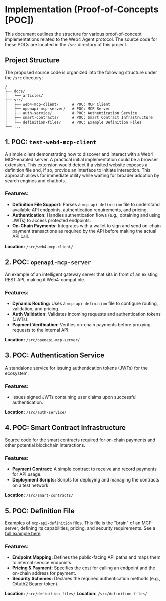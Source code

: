 # Implementation (Proof-of-Concepts [POC])

This document outlines the structure for various proof-of-concept implementations related to the Web4 Agent protocol. The source code for these POCs are located in the `/src` directory of this project.

## Project Structure

The proposed source code is organized into the following structure under the `/src` directory:

```
/
├── docs/
│   └── articles/
├── src/
│   ├── web4-mcp-client/      # POC: MCP Client
│   ├── openapi-mcp-server/   # POC: MCP Server
│   ├── auth-service/         # POC: Authentication Service
│   ├── smart-contracts/      # POC: Smart Contract Infrastructure
│   └── definition-files/     # POC: Example Definition Files
└── ...
```

## 1. POC: `test-web4-mcp-client`

A simple client demonstrating how to discover and interact with a Web4 MCP-enabled server. A practical initial implementation could be a browser extension. This extension would detect if a visited website exposes a definition file and, if so, provide an interface to initiate interaction. This approach allows for immediate utility while waiting for broader adoption by search engines and chatbots.

### Features:

- **Definition File Support:** Parses a `mcp-api-definition` file to understand available API endpoints, authentication requirements, and pricing.
- **Authentication:** Handles authentication flows (e.g., obtaining and using JWTs) to access protected endpoints.
- **On-Chain Payments:** Integrates with a wallet to sign and send on-chain payment transactions as required by the API before making the actual API call.

**Location:** `/src/web4-mcp-client/`

## 2. POC: `openapi-mcp-server`

An example of an intelligent gateway server that sits in front of an existing REST API, making it Web4-compatible.

### Features:

- **Dynamic Routing:** Uses a `mcp-api-definition` file to configure routing, validation, and pricing.
- **Auth Validation:** Validates incoming requests and authentication tokens (JWTs).
- **Payment Verification:** Verifies on-chain payments before proxying requests to the internal API.

**Location:** `/src/openapi-mcp-server/`

## 3. POC: Authentication Service

A standalone service for issuing authentication tokens (JWTs) for the ecosystem.

### Features:

- Issues signed JWTs containing user claims upon successful authentication.

**Location:** `/src/auth-service/`

## 4. POC: Smart Contract Infrastructure

Source code for the smart contracts required for on-chain payments and other potential blockchain interactions.

### Features:

- **Payment Contract:** A simple contract to receive and record payments for API usage.
- **Deployment Scripts:** Scripts for deploying and managing the contracts on a test network.

**Location:** `/src/smart-contracts/`

## 5. POC: Definition File

Examples of `mcp-api-definition` files. This file is the "brain" of an MCP server, defining its capabilities, pricing, and security requirements. See a [full example here](./Full_Example_Definition_File.md).

### Features:

- **Endpoint Mapping:** Defines the public-facing API paths and maps them to internal service endpoints.
- **Pricing & Payment:** Specifies the cost for calling an endpoint and the on-chain address for payment.
- **Security Schemes:** Declares the required authentication methods (e.g., OAuth2 Bearer token).

**Location:** `/src/definition-files/`
**Location:** `/src/definition-files/`
